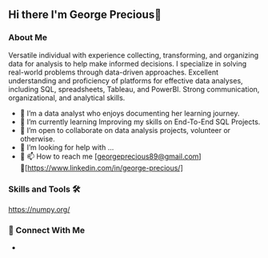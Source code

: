 ## Hi there I'm George Precious👋

### About Me 

Versatile individual with experience collecting, transforming, and organizing data for analysis to help make
informed decisions. I specialize in solving real-world problems through data-driven approaches.
Excellent understanding and proficiency of platforms for effective data analyses,
including SQL, spreadsheets, Tableau, and PowerBI. Strong communication, organizational, and analytical skills.


- 👀 I’m a data analyst who enjoys documenting her learning journey.
- 🌱 I’m currently learning Improving my skills on End-To-End SQL Projects.
- 👯 I’m open to collaborate on data analysis projects, volunteer or otherwise.
- 🤔 I’m looking for help with ...
- 💬 
 📫 How to reach me [georgeprecious89@gmail.com]
  🔗[https://www.linkedin.com/in/george-precious/]

### Skills and Tools 🛠️
https://numpy.org/ 
### 💬 Connect With Me
- 
